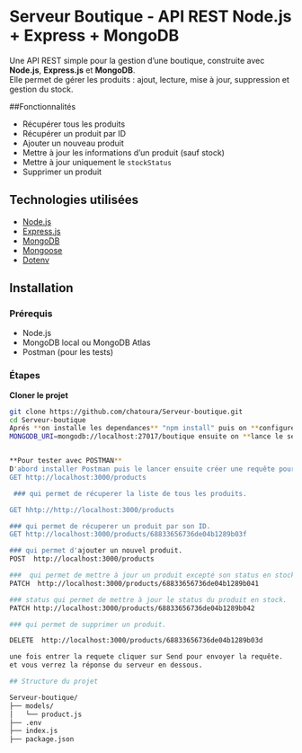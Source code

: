 # Serveur Boutique - API REST Node.js + Express + MongoDB

Une API REST simple pour la gestion d’une boutique, construite avec **Node.js**, **Express.js** et **MongoDB**.  
Elle permet de gérer les produits : ajout, lecture, mise à jour, suppression et gestion du stock.

##Fonctionnalités

-  Récupérer tous les produits
-  Récupérer un produit par ID
-  Ajouter un nouveau produit
-  Mettre à jour les informations d’un produit (sauf stock)
-  Mettre à jour uniquement le `stockStatus`
-  Supprimer un produit

## Technologies utilisées

- [Node.js](https://nodejs.org/)
- [Express.js](https://expressjs.com/)
- [MongoDB](https://www.mongodb.com/)
- [Mongoose](https://mongoosejs.com/)
- [Dotenv](https://www.npmjs.com/package/dotenv)

## Installation

### Prérequis

- Node.js
- MongoDB local ou MongoDB Atlas
- Postman (pour les tests)

###  Étapes

 **Cloner le projet**

```bash
git clone https://github.com/chatoura/Serveur-boutique.git
cd Serveur-boutique
Aprés **on installe les dependances** "npm install" puis on **configurer l’environnement** en créeant un fichier .env à la racine du projet PORT=3000
MONGODB_URI=mongodb://localhost:27017/boutique ensuite on **lance le serveur** : node index.js qui sera disponible sur http://localhost:3000 .


**Pour tester avec POSTMAN**
D'abord installer Postman puis le lancer ensuite créer une requête pour tester .
GET http://localhost:3000/products

 ### qui permet de récuperer la liste de tous les produits.

GET hhtp://http://localhost:3000/products

### qui permet de récuperer un produit par son ID.
GET http://localhost:3000/products/68833656736de04b1289b03f

### qui permet d'ajouter un nouvel produit.
POST  http://localhost:3000/products

###  qui permet de mettre à jour un produit excepté son status en stock.
PATCH  http://localhost:3000/products/68833656736de04b1289b041

### status qui permet de mettre à jour le status du produit en stock.
PATCH http://localhost:3000/products/68833656736de04b1289b042

### qui permet de supprimer un produit. 

DELETE  http://localhost:3000/products/68833656736de04b1289b03d

une fois entrer la requete cliquer sur Send pour envoyer la requête.
et vous verrez la réponse du serveur en dessous.

## Structure du projet

Serveur-boutique/
├── models/
│   └── product.js
├── .env
├── index.js
├── package.json


